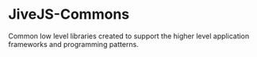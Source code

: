 JiveJS-Commons
==============

Common low level libraries created to support the higher level application frameworks and programming patterns.
